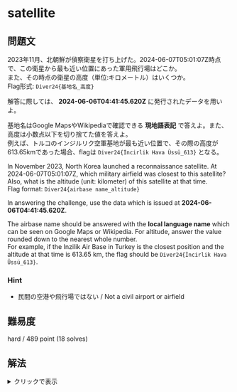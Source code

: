 # satellite

## 問題文

2023年11月、北朝鮮が偵察衛星を打ち上げた。2024-06-07T05:01:07Z時点で、この衛星から最も近い位置にあった軍用飛行場はどこか。  
また、その時点の衛星の高度（単位:キロメートル）はいくつか。  
Flag形式: `Diver24{基地名_高度}`

解答に際しては、 **2024-06-06T04:41:45.620Z** に発行されたデータを用いよ。

基地名はGoogle MapsやWikipediaで確認できる **現地語表記** で答えよ。また、高度は小数点以下を切り捨てた値を答えよ。  
例えば、トルコのインジルリク空軍基地が最も近い位置で、その際の高度が613.65kmであった場合、flagは `Diver24{İncirlik Hava Üssü_613}` となる。

In November 2023, North Korea launched a reconnaissance satellite. At 2024-06-07T05:01:07Z, which military airfield was closest to this satellite?  
Also, what is the altitude (unit: kilometer) of this satellite at that time.  
Flag format: `Diver24{airbase name_altitude}`

In answering the challenge, use the data which is issued at **2024-06-06T04:41:45.620Z**.

The airbase name should be answered with the **local language name** which can be seen on Google Maps or Wikipedia. For altitude, answer the value rounded down to the nearest whole number.  
For example, if the Inzilik Air Base in Turkey is the closest position and the altitude at that time is 613.65 km, the flag should be `Diver24{İncirlik Hava Üssü_613}`.

### Hint

- 民間の空港や飛行場ではない / Not a civil airport or airfield

## 難易度
hard / 489 point (18 solves)

## 解法

<details>

<summary>クリックで表示</summary>

まずは人工衛星の名称を特定しましょう。

問題文の情報、`North Korea Reconnaissance Satellite 2023 November` と検索すると、[38 Northの記事](https://www.38north.org/2023/11/modest-beginnings-north-korea-launches-its-first-reconnaissance-satellite/)などがヒットします。このような情報から、衛星の名称が Malligyong-1 （万里鏡1号）であることが分かります。

続いて、この衛星について検索すると、[Wikipedia](https://en.wikipedia.org/wiki/Malligyong-1)や報道などから、この人工衛星の国際標識番号（COSPAR ID）が`2023-179A`、衛星カタログ番号（Satellite Catalog Number）が`58400`であると分かります。 

続いて、「この衛星から最も近い位置にあった軍用飛行場」を求めるには、人工衛星の位置を特定する必要があります。そのためには衛星の軌道計算方法を確認しましょう。  
`人工衛星　軌道計算` と検索すると、様々なサイトや論文がヒットします。以下はその一例です。

- [人工衛星の高精度軌道計算](https://stage.tksc.jaxa.jp/taurus/member/miyazaki/old/publication/B_2013_masafumi_morimoto.pdf) 
- [Pythonを使って人工衛星の軌道を表現する～軌道６要素、TLE～](https://sorabatake.jp/23655/)

ここから、人工衛星にはTLE（Two-line elements、2行軌道要素形式）と称される軌道要素のフォーマットが存在することがわかります。

`TLE database` で検索すると、NORADが管理しているCelesTrakがヒットします。
https://celestrak.org/NORAD/elements/

現在アクティブな人工衛星のTLE一覧は、CelesTrakの"Active Satellites"から表示できます。
https://celestrak.org/NORAD/elements/gp.php?GROUP=active&FORMAT=tle

先ほど確認したCOSPAR IDやSatellite Catalog Numberで検索すると、以下のような形式でTLEが見つかります。衛星名も一致していることがわかります。

```
MALLIGYONG-1            
1 58400U 23179A   24164.24788005  .00007135  00000+0  32465-3 0  9998
2 58400  97.4040  51.1823 0001996 152.6365 207.4976 15.21013721 30973
```

しかし、注意してほしいのは衛星の軌道は変化するということです。宇宙空間といえども低軌道の衛星は空気抵抗を受けているほか、人為的に軌道変更が実施されることもあります。そのため、衛星の軌道データは更新されるものであると理解する必要があります。

TLEに何が書いてあるかを調べると、上記で `24164.24788005` と書かれている部分はエポック（epoch）であり、いわゆるタイムスタンプに相当するものであるとわかります（参考：[JAXAの資料](https://gportal.jaxa.jp/gpr/assets/mng_upload/GCOM-W/TLE.pdf)）。  
これは1月1日からの経過日・時間なので自力でも計算できますが、便利なツールを探してもよいでしょう。 `TLE epoch to utc` などで計算すると、[まさにそのためのツール](https://mason.gmu.edu/~mlyons3/tle_epoch.html)がヒットします。  
たとえば上記の例 `24164.24788005` は 2024-06-12T05:56:56.836Z を意味することになり、問題文で示された以下の条件に一致しません。

> 解答に際しては、 **2024-06-06T04:41:45.620Z** に発行されたデータを用いよ。

先ほどのCelesTrakで示されているのはアクセス時点の最新データです。
そこで、`satellite TLE past` などといったワードで過去のTLEが取得できないか探します。
すると、[StackOverFlow](https://space.stackexchange.com/questions/26290/obtain-archived-tle-data)の投稿などがヒットし、[space-track.org](https://www.space-track.org/auth/login)というサイトの存在がわかります。

要ログインですが、このサイトで過去のTLEを入手できます。Malligyong-1は以下のURLの通りです。

https://www.space-track.org/basicspacedata/query/class/tle/NORAD_CAT_ID/58400/orderby/epoch/format/3le

CTF開催日は日本時間で6月8日～9日でしたので、最下部のいくつかを調べるとエポックが `24158.19566690` になっているものが `2024-06-06T04:41:45.620Z` を示しているとわかり、このTLEデータを計算に利用します。

```
MALLIGYONG-1
1 58400U 23179A   24158.19566690  .00000871  00000-0  41535-4 0  9999
2 58400  97.4052  45.2326 0002221 305.1745  54.9283 15.21704003 30052
```

Pythonの[Pyorbital](https://pyorbital.readthedocs.io/en/latest/)や[Skyfield](https://rhodesmill.org/skyfield/)といったライブラリで軌道を計算できます。以下はその例です。

```py
from pyorbital.orbital import Orbital
from datetime import datetime

tle_line1 = "1 58400U 23179A   24158.19566690  .00000871  00000-0  41535-4 0  9999"
tle_line2 = "2 58400  97.4052  45.2326 0002221 305.1745  54.9283 15.21704003 30052"

orb = Orbital("MALLIGYONG-1 ", line1=tle_line1, line2=tle_line2)

date_time = datetime(2024, 6, 7, 5, 1, 7)

lng, lat, alt = orb.get_lonlatalt(date_time)

print(str(lat) + ','+ str(lng))
print(str(alt) + 'km')
```

ライブラリによってわずかな差があるが、アメリカ合衆国にある `31.4519,-100.6058` 付近の座標と、`506` km という高度が得られます。
Google Mapsで最寄りの空軍基地を確認すると、約20kmほど離れた場所にアメリカ空軍の `Scott Air Force Base` が確認できます。

**Diver24{Goodfellow Air Force Base_506}**

本問題は以下の報道に着想を得ています。当初、北朝鮮の偵察衛星開発・運用能力には疑問が持たれていましたが、軌道の変化を観測することにより、制御・運用が実施されていることがわかったというものです。

[北朝鮮の偵察衛星に制御能力、日韓上空を安定周回…軌道データ解析](https://www.yomiuri.co.jp/politics/20240310-OYT1T50148/)（読売新聞）

「偵察衛星の軌道情報」と聞くと、そんなものが一般人にわかるわけないと思われるかもしれませんが、このように公開データから一定の分析が可能であるわけです。  

なお、[Malligyong-1はこの出題の数日前に軌道変更を実施している](https://twitter.com/TMU_SSL/status/1798890882189705693)ため、古いデータを用いて計算を行った場合、位置が合わなかったのではと思われます。

</details>